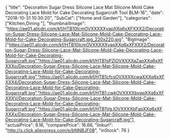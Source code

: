 {
	"title": "Decoration Sugar Dress Silicone Lace Mat Silicone Mold Cake Decorating Lace Mold for Cake Decorating Sugarcraft Tool BLM-16",
	"date": "2018-10-31 10:30:20",
	"SubCat": ["Home and Garden"],
	"categories": ["Kitchen,Dining "],
	"thumbnailImage": "https://ae01.alicdn.com/kf/HTB10IcmOVXXXXXyapXXq6xXFXXX2/Decoration-Sugar-Dress-Silicone-Lace-Mat-Silicone-Mold-Cake-Decorating-Lace-Mold-for-Cake-Decorating-Sugarcraft.jpg_220x220.jpg",
	"BigImage": ["https://ae01.alicdn.com/kf/HTB10IcmOVXXXXXyapXXq6xXFXXX2/Decoration-Sugar-Dress-Silicone-Lace-Mat-Silicone-Mold-Cake-Decorating-Lace-Mold-for-Cake-Decorating-Sugarcraft.jpg","https://ae01.alicdn.com/kf/HTB1sPZlOVXXXXaZapXXq6xXFXXXo/Decoration-Sugar-Dress-Silicone-Lace-Mat-Silicone-Mold-Cake-Decorating-Lace-Mold-for-Cake-Decorating-Sugarcraft.jpg","https://ae01.alicdn.com/kf/HTB1cfcsOVXXXXcwaXXXq6xXFXXX4/Decoration-Sugar-Dress-Silicone-Lace-Mat-Silicone-Mold-Cake-Decorating-Lace-Mold-for-Cake-Decorating-Sugarcraft.jpg","https://ae01.alicdn.com/kf/HTB1.cwkOVXXXXbvapXXq6xXFXXXV/Decoration-Sugar-Dress-Silicone-Lace-Mat-Silicone-Mold-Cake-Decorating-Lace-Mold-for-Cake-Decorating-Sugarcraft.jpg","https://ae01.alicdn.com/kf/HTB1Vg.lOVXXXXbFapXXq6xXFXXXx/Decoration-Sugar-Dress-Silicone-Lace-Mat-Silicone-Mold-Cake-Decorating-Lace-Mold-for-Cake-Decorating-Sugarcraft.jpg"],
	"actualPrice": 9.16,
	"comparePrice": 16.66,
	"linkurl": "http://s.click.aliexpress.com/e/bNNBJF08",
	"inStock": 76
}

